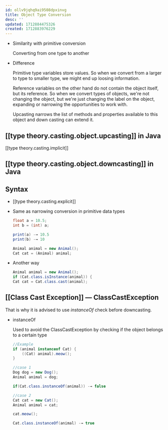 ```yaml
---
id: ollv9jqhq9ai9508dpxinvg
title: Object Type Conversion
desc: ''
updated: 1712884475326
created: 1712883976229
---
```



- Similarity with primitive conversion

    Converting from one type to another

- Difference

    Primitive type variables store values. So when we convert from a larger to type to smaller type, we might end up loosing information.

    Reference variables on the other hand do not contain the object itself, but its reference. So when we convert types of objects, we're not changing the object, but we're just changing the label on the object, expanding or narrowing the opportunities to work with.

    Upcasting narrows the list of methods and properties available to this object and down casting can extend it.

## [[type theory.casting.object.upcasting]] in Java

[[type theory.casting.implicit]]

## [[type theory.casting.object.downcasting]] in Java

## Syntax

- [[type theory.casting.explicit]]
- Same as narrowing conversion in primitive data types

    ```java
    float a = 10.5;
    int b = (int) a;

    print(a) -→ 10.5
    print(b) -→ 10
    
    Animal animal = new Animal();
    Cat cat = (Animal) animal;    
    ```

- Another way

    ```java
    Animal animal = new Animal();
    if (Cat.class.isInstance(animal)) {
    Cat cat = Cat.class.cast(animal);
    ```

## [[Class Cast Exception]] — ClassCastException

That is why it is advised to use *instanceOf* check before downcasting.

- instanceOf

    Used to avoid the ClassCastException by checking if the object belongs to a certain type

    ```java
    //Example 
    if (animal instanceof Cat) {
        ((Cat) animal).meow();
    }
    
    ```

    ```java
    //case 1
    Dog dog = new Dog();
    Animal animal = dog;

    if(Cat.class.instanceOf(animal)) -→ false

    //case 2
    Cat cat = new Cat();
    Animal animal = cat;

    cat.meow();

    Cat.class.instanceOf(animal) -→ true
    ```


